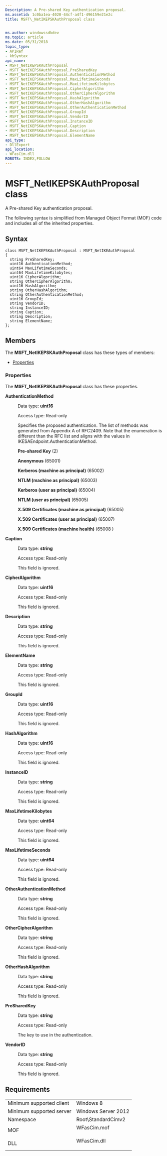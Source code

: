 ```yaml
---
Description: A Pre-shared Key authentication proposal.
ms.assetid: 1c0ba1ea-4020-44cf-a4f1-496159e21e2c
title: MSFT\_NetIKEPSKAuthProposal class


ms.author: windowssdkdev
ms.topic: article
ms.date: 05/31/2018
topic_type: 
- APIRef
- kbSyntax
api_name: 
- MSFT_NetIKEPSKAuthProposal
- MSFT_NetIKEPSKAuthProposal.PreSharedKey
- MSFT_NetIKEPSKAuthProposal.AuthenticationMethod
- MSFT_NetIKEPSKAuthProposal.MaxLifetimeSeconds
- MSFT_NetIKEPSKAuthProposal.MaxLifetimeKilobytes
- MSFT_NetIKEPSKAuthProposal.CipherAlgorithm
- MSFT_NetIKEPSKAuthProposal.OtherCipherAlgorithm
- MSFT_NetIKEPSKAuthProposal.HashAlgorithm
- MSFT_NetIKEPSKAuthProposal.OtherHashAlgorithm
- MSFT_NetIKEPSKAuthProposal.OtherAuthenticationMethod
- MSFT_NetIKEPSKAuthProposal.GroupId
- MSFT_NetIKEPSKAuthProposal.VendorID
- MSFT_NetIKEPSKAuthProposal.InstanceID
- MSFT_NetIKEPSKAuthProposal.Caption
- MSFT_NetIKEPSKAuthProposal.Description
- MSFT_NetIKEPSKAuthProposal.ElementName
api_type: 
- DllExport
api_location: 
- WFasCim.dll
ROBOTS: INDEX,FOLLOW
---
```


# MSFT\_NetIKEPSKAuthProposal class

A Pre-shared Key authentication proposal.

The following syntax is simplified from Managed Object Format (MOF) code and includes all of the inherited properties.

## Syntax

``` syntax
class MSFT_NetIKEPSKAuthProposal : MSFT_NetIKEAuthProposal
{
  string PreSharedKey;
  uint16 AuthenticationMethod;
  uint64 MaxLifetimeSeconds;
  uint64 MaxLifetimeKilobytes;
  uint16 CipherAlgorithm;
  string OtherCipherAlgorithm;
  uint16 HashAlgorithm;
  string OtherHashAlgorithm;
  string OtherAuthenticationMethod;
  uint16 GroupId;
  string VendorID;
  string InstanceID;
  string Caption;
  string Description;
  string ElementName;
};
```

## Members

The **MSFT\_NetIKEPSKAuthProposal** class has these types of members:

-   [Properties](#properties)

### Properties

The **MSFT\_NetIKEPSKAuthProposal** class has these properties.

<dl> <dt>

**AuthenticationMethod**
</dt> <dd> <dl> <dt>

Data type: **uint16**
</dt> <dt>

Access type: Read-only
</dt> </dl>

Specifies the proposed authentication. The list of methods was generated from Appendix A of RFC2409. Note that the enumeration is different than the RFC list and aligns with the values in IKESAEndpoint.AuthenticationMethod.

<dl> <dt>

<span id="Pre-shared_Key"></span><span id="pre-shared_key"></span><span id="PRE-SHARED_KEY"></span>**Pre-shared Key** (2)
</dt> <dt>

<span id="Anonymous"></span><span id="anonymous"></span><span id="ANONYMOUS"></span>**Anonymous** (65001)
</dt> <dt>

<span id="Kerberos__machine_as_principal_"></span><span id="kerberos__machine_as_principal_"></span><span id="KERBEROS__MACHINE_AS_PRINCIPAL_"></span>**Kerberos (machine as principal)** (65002)
</dt> <dt>

<span id="NTLM__machine_as_principal_"></span><span id="ntlm__machine_as_principal_"></span><span id="NTLM__MACHINE_AS_PRINCIPAL_"></span>**NTLM (machine as principal)** (65003)
</dt> <dt>

<span id="Kerberos__user_as_principal_"></span><span id="kerberos__user_as_principal_"></span><span id="KERBEROS__USER_AS_PRINCIPAL_"></span>**Kerberos (user as principal)** (65004)
</dt> <dt>

<span id="NTLM__user_as_principal_"></span><span id="ntlm__user_as_principal_"></span><span id="NTLM__USER_AS_PRINCIPAL_"></span>**NTLM (user as principal)** (65005)
</dt> <dt>

<span id="X.509_Certificates__machine_as_principal_"></span><span id="x.509_certificates__machine_as_principal_"></span><span id="X.509_CERTIFICATES__MACHINE_AS_PRINCIPAL_"></span>**X.509 Certificates (machine as principal)** (65005)
</dt> <dt>

<span id="X.509_Certificates__user_as_principal_"></span><span id="x.509_certificates__user_as_principal_"></span><span id="X.509_CERTIFICATES__USER_AS_PRINCIPAL_"></span>**X.509 Certificates (user as principal)** (65007)
</dt> <dt>

<span id="X.509_Certificates__machine_health__"></span><span id="x.509_certificates__machine_health__"></span><span id="X.509_CERTIFICATES__MACHINE_HEALTH__"></span>**X.509 Certificates (machine health)** (65008 )
</dt> </dl>

</dd> <dt>

**Caption**
</dt> <dd> <dl> <dt>

Data type: **string**
</dt> <dt>

Access type: Read-only
</dt> </dl>

This field is ignored.

</dd> <dt>

**CipherAlgorithm**
</dt> <dd> <dl> <dt>

Data type: **uint16**
</dt> <dt>

Access type: Read-only
</dt> </dl>

This field is ignored.

</dd> <dt>

**Description**
</dt> <dd> <dl> <dt>

Data type: **string**
</dt> <dt>

Access type: Read-only
</dt> </dl>

This field is ignored.

</dd> <dt>

**ElementName**
</dt> <dd> <dl> <dt>

Data type: **string**
</dt> <dt>

Access type: Read-only
</dt> </dl>

This field is ignored.

</dd> <dt>

**GroupId**
</dt> <dd> <dl> <dt>

Data type: **uint16**
</dt> <dt>

Access type: Read-only
</dt> </dl>

This field is ignored.

</dd> <dt>

**HashAlgorithm**
</dt> <dd> <dl> <dt>

Data type: **uint16**
</dt> <dt>

Access type: Read-only
</dt> </dl>

This field is ignored.

</dd> <dt>

**InstanceID**
</dt> <dd> <dl> <dt>

Data type: **string**
</dt> <dt>

Access type: Read-only
</dt> </dl>

This field is ignored.

</dd> <dt>

**MaxLifetimeKilobytes**
</dt> <dd> <dl> <dt>

Data type: **uint64**
</dt> <dt>

Access type: Read-only
</dt> </dl>

This field is ignored.

</dd> <dt>

**MaxLifetimeSeconds**
</dt> <dd> <dl> <dt>

Data type: **uint64**
</dt> <dt>

Access type: Read-only
</dt> </dl>

This field is ignored.

</dd> <dt>

**OtherAuthenticationMethod**
</dt> <dd> <dl> <dt>

Data type: **string**
</dt> <dt>

Access type: Read-only
</dt> </dl>

This field is ignored.

</dd> <dt>

**OtherCipherAlgorithm**
</dt> <dd> <dl> <dt>

Data type: **string**
</dt> <dt>

Access type: Read-only
</dt> </dl>

This field is ignored.

</dd> <dt>

**OtherHashAlgorithm**
</dt> <dd> <dl> <dt>

Data type: **string**
</dt> <dt>

Access type: Read-only
</dt> </dl>

This field is ignored.

</dd> <dt>

**PreSharedKey**
</dt> <dd> <dl> <dt>

Data type: **string**
</dt> <dt>

Access type: Read-only
</dt> </dl>

The key to use in the authentication.

</dd> <dt>

**VendorID**
</dt> <dd> <dl> <dt>

Data type: **string**
</dt> <dt>

Access type: Read-only
</dt> </dl>

This field is ignored.

</dd> </dl>

## Requirements



|                                     |                                                                                        |
|-------------------------------------|----------------------------------------------------------------------------------------|
| Minimum supported client<br/> | Windows 8<br/>                                                                   |
| Minimum supported server<br/> | Windows Server 2012<br/>                                                         |
| Namespace<br/>                | Root\\StandardCimv2<br/>                                                         |
| MOF<br/>                      | <dl> <dt>WFasCim.mof</dt> </dl> |
| DLL<br/>                      | <dl> <dt>WFasCim.dll</dt> </dl> |



 

 




